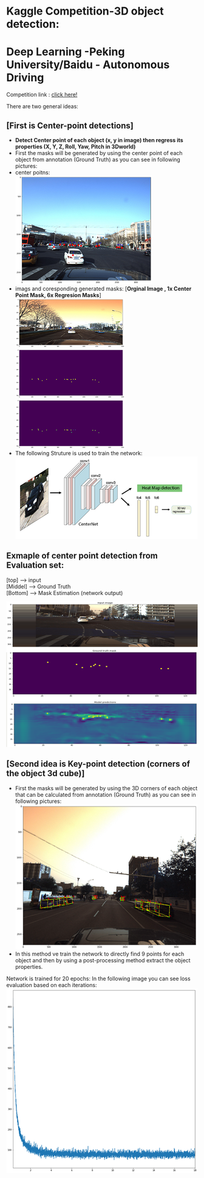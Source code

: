 # Kaggle Competition-3D object detection:
# Deep Learning -Peking University/Baidu - Autonomous Driving 

Competition link : [click here!](https://www.kaggle.com/c/pku-autonomous-driving)

There are two general ideas: 
## [**First is Center-point detections**]
 - **Detect Center point of each object (x, y in image) then regress its properties (X, Y, Z, Roll, Yaw, Pitch in 3Dworld)**
 - First the masks will be generated by using the center point of each object from annotation (Ground Truth) as you can see in following pictures:
 - center poitns:\
![enter image description here](./doc/images/center_of_objects_1.png)
- imags and coresponding generated masks: [**Orginal Image , 1x Center Point Mask, 6x Regresion Masks**]\
![enter image description here](./doc/images/center_of_objects_2.png)
![enter image description here](./doc/images/center_of_objects_3.png)
![enter image description here](./doc/images/center_of_objects_4.png)
- The following Struture is used to train the network:\
![enter image description here](./doc/images/model_center_2.png)

## **Exmaple of center point detection from Evaluation set:**
[top] --> input \
[Middel] --> Ground Truth \
[Bottom] --> Mask Estimation (network output) 

![enter image description here](./doc/images/ex_center_mask_.png) 


## [**Second idea is Key-point detection (corners of the object 3d cube)**]
- First the masks will be generated by using the 3D corners of each object that can be calculated from annotation (Ground Truth) as you can see in following pictures:\
![enter image description here](./doc/images/key_point1..png)
- In this method ve train the network to directly find 9 points for each object and then by using a post-processing method extract the object properties. 



Network is trained for 20 epochs:
In the following image you can see loss evaluation based on each iterations:
![enter image description here](./doc/images/center_of_objects_Train.png)
